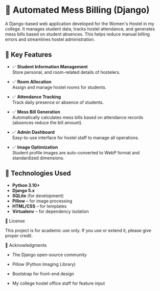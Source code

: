 
# 🧾 Automated Mess Billing (Django)

A Django-based web application developed for the Women's Hostel in my college. It manages student data, tracks hostel attendance, and generates mess bills based on student absences. This helps reduce manual billing errors and streamlines hostel administration.

## 🎯 Key Features

- ✅ **Student Information Management**  
  Store personal, and room-related details of hostelers.

- ✅ **Room Allocation**  
  Assign and manage hostel rooms for students.

- ✅ **Attendance Tracking**  
  Track daily presence or absence of students.

- ✅ **Mess Bill Generation**  
  Automatically calculates mess bills based on attendance records (absences reduce the bill amount).

- ✅ **Admin Dashboard**  
  Easy-to-use interface for hostel staff to manage all operations.

- ✅ **Image Optimization**  
  Student profile images are auto-converted to WebP format and standardized dimensions.

## 🧠 Technologies Used

- **Python 3.10+**
- **Django 5.x**
- **SQLite** (for development)
- **Pillow** – for image processing
- **HTML/CSS** – for templates
- **Virtualenv** – for dependency isolation

📜 License

This project is for academic use only.
If you use or extend it, please give proper credit.

🙏 Acknowledgments

- The Django open-source community

- Pillow (Python Imaging Library)

- Bootstrap for front-end design

- My college hostel office staff for feature input
